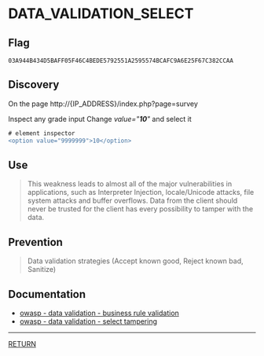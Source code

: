 # DATA_VALIDATION_SELECT

## Flag
```
03A944B434D5BAFF05F46C4BEDE5792551A2595574BCAFC9A6E25F67C382CCAA
```

## Discovery
On the page http://{IP_ADDRESS}/index.php?page=survey

Inspect any grade input
Change *value="__10__"* and select it
```diff
# element inspector
<option value="9999999">10</option>
```

## Use
> This weakness leads to almost all of the major vulnerabilities in applications, 
> such as Interpreter Injection, locale/Unicode attacks, file system attacks and buffer overflows. 
> Data from the client should never be trusted for the client has every possibility to tamper with the data.

## Prevention
> Data validation strategies (Accept known good, Reject known bad, Sanitize)

## Documentation
- [owasp - data validation - business rule validation](https://www.owasp.org/index.php/Data_Validation#Where_to_include_business_rule_validation)
- [owasp - data validation - select tampering](https://www.owasp.org/index.php/Data_Validation#Selects.2C_radio_buttons.2C_and_checkboxes)

---

[RETURN](https://github.com/tillderoquefeuil/darkly)